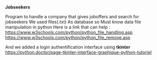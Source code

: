 **Jobseekers**


Program to handle a company that gives joboffers and  search for jobseekers We used files(.txt) As database   so Must know data file manipulation in python 
Here is a link that can help :
https://www.w3schools.com/python/python_file_handling.asp
https://www.w3schools.com/python/python_file_remove.asp

And we added a login authentification interface using **tkinter**
https://python.doctor/page-tkinter-interface-graphique-python-tutoriel


